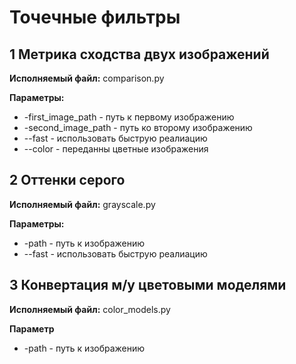 # Точечные фильтры

## 1 Метрика сходства двух изображений
**Исполняемый файл:** comparison.py

**Параметры:**
- -first_image_path - путь к первому изображению
- -second_image_path - путь ко второму изображению
- --fast - использовать быструю реалиацию
- --color - переданны цветные изображения

## 2 Оттенки серого
**Исполняемый файл:** grayscale.py

**Параметры:**
- -path - путь к изображению
- --fast - использовать быструю реалиацию

## 3 Конвертация м/у цветовыми моделями
**Исполняемый файл:** color_models.py

**Параметр**
- -path - путь к изображению